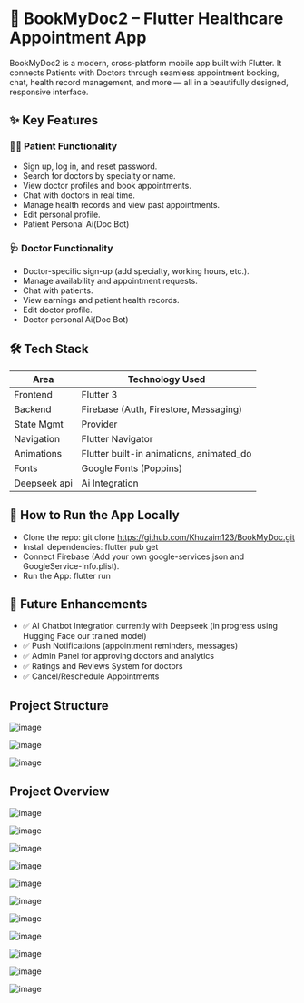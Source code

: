 # 📱 BookMyDoc2 – Flutter Healthcare Appointment App
BookMyDoc2 is a modern, cross-platform mobile app built with Flutter. It connects Patients with Doctors through seamless appointment booking, chat, health record management, and more — all in a beautifully designed, responsive interface.
## ✨ Key Features

### 👨‍⚕️ Patient Functionality

- Sign up, log in, and reset password.
- Search for doctors by specialty or name.
- View doctor profiles and book appointments.
- Chat with doctors in real time.
- Manage health records and view past appointments.
- Edit personal profile.
- Patient Personal Ai(Doc Bot)

### 🩺 Doctor Functionality

- Doctor-specific sign-up (add specialty, working hours, etc.).
- Manage availability and appointment requests.
- Chat with patients.
- View earnings and patient health records.
- Edit doctor profile.
- Doctor personal Ai(Doc Bot)

## 🛠️ Tech Stack
| Area       | Technology Used                           |
| ---------- | ----------------------------------------- |
| Frontend   | Flutter 3                                 |
| Backend    | Firebase (Auth, Firestore, Messaging)     |
| State Mgmt | Provider                                  |
| Navigation | Flutter Navigator                         |
| Animations | Flutter built-in animations, animated\_do |
| Fonts      | Google Fonts (Poppins)                    |
|Deepseek api| Ai Integration                            |

## 🔧 How to Run the App Locally

- Clone the repo: git clone https://github.com/Khuzaim123/BookMyDoc.git
- Install dependencies: flutter pub get
- Connect Firebase (Add your own google-services.json and GoogleService-Info.plist).
- Run the App: flutter run

## 🚀 Future Enhancements

- ✅ AI Chatbot Integration currently with Deepseek (in progress using Hugging Face our trained model)
- ✅ Push Notifications (appointment reminders, messages)
- ✅ Admin Panel for approving doctors and analytics
- ✅ Ratings and Reviews System for doctors
- ✅ Cancel/Reschedule Appointments

## Project Structure

![image](https://github.com/user-attachments/assets/6bfbdf16-459b-4c3b-bc12-cd1d5db6cf8e)

![image](https://github.com/user-attachments/assets/2887ecd9-a3b1-4c7a-9ba7-fa26f9fe9ed6)

![image](https://github.com/user-attachments/assets/abbed1b5-465e-4477-9c1e-bc1f56676aec)

## Project Overview

![image](https://github.com/user-attachments/assets/8f19016d-e737-4987-888f-8851cd2419f4)

![image](https://github.com/user-attachments/assets/4413f0b3-b279-4ddf-ae04-00c057954a64)

![image](https://github.com/user-attachments/assets/c6c2aabe-bde6-4ee8-8b51-6a1f34a09970)

![image](https://github.com/user-attachments/assets/196c88e9-b5b4-4312-8565-e5dce4c2030f)

![image](https://github.com/user-attachments/assets/bcefc6ce-5666-4275-9a18-c8da31555ce3)

![image](https://github.com/user-attachments/assets/5d5f1961-1fc5-4a5b-97bb-40706d813706)

![image](https://github.com/user-attachments/assets/bc9bc092-4dc2-4676-a3ba-6611ff3207eb)

![image](https://github.com/user-attachments/assets/8e708330-1b6d-41be-af43-0634bf35f4f2)

![image](https://github.com/user-attachments/assets/87884840-5970-4e2d-ab9a-7c490fa48eb9)

![image](https://github.com/user-attachments/assets/a6a48614-1ef6-4f66-9d34-94cddeb08705)

![image](https://github.com/user-attachments/assets/d408b32a-d483-41b5-9037-182262298a55)
